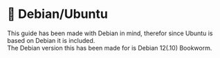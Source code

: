 # 🐧 Debian/Ubuntu

This guide has been made with Debian in mind, therefor since Ubuntu is based on Debian it is included.<br>
The Debian version this has been made for is Debian 12(.10) Bookworm.

